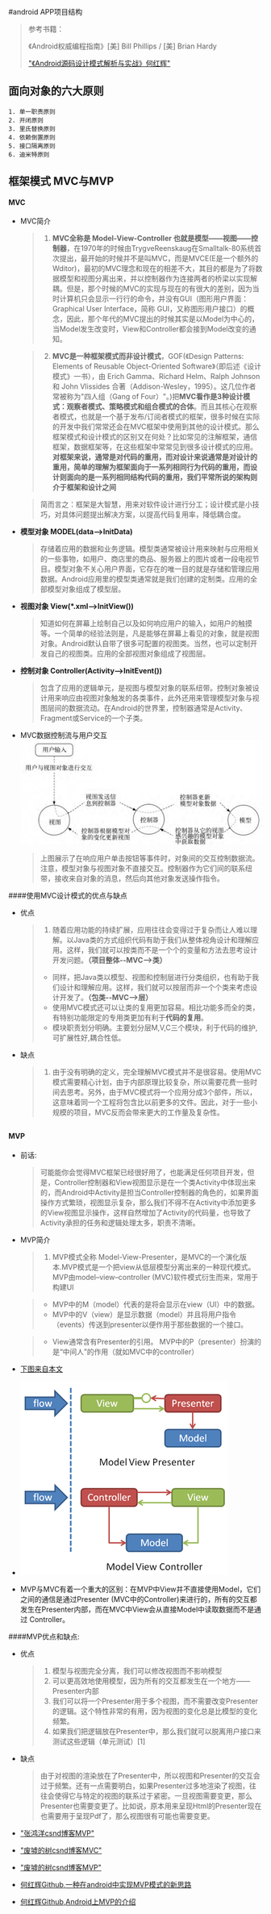 #android APP项目结构

> 参考书籍：
> 
> 《Android权威编程指南》[美] Bill Phillips / [美] Brian Hardy
> 
> [ "《Android源码设计模式解析与实战》何红辉"](http://blog.csdn.net/bboyfeiyu/article/details/50103471)
	
## 面向对象的六大原则
	1. 单一职责原则
	2. 开闭原则
	3. 里氏替换原则
	4. 依赖倒置原则
	5. 接口隔离原则
	6. 迪米特原则
## 框架模式 MVC与MVP
#### MVC
* MVC简介
	>1. **MVC全称是 Model-View-Controller 也就是模型——视图——控制器**，在1970年的时候由TrygveReenskaug在Smalltalk-80系统首次提出，最开始的时候并不是叫MVC，而是MVCE(E是一个额外的Wditor)，最初的MVC理念和现在的相差不大，其目的都是为了将数据模型和视图分离出来，并以控制器作为连接两者的桥梁以实现解耦。但是，那个时候的MVC的实现与现在的有很大的差别，因为当时计算机只会显示一行行的命令，并没有GUI（图形用户界面：Graphical User Interface，简称 GUI，又称图形用户接口）的概念，因此，那个年代的MVC提出的时候其实是以Model为中心的，当Model发生改变时，View和Controller都会接到Model改变的通知。
	
	>2. **MVC是一种框架模式而非设计模式**，GOF(《Design Patterns: Elements of Reusable Object-Oriented Software》（即后述《设计模式》一书），由 Erich Gamma、Richard Helm、Ralph Johnson 和 John Vlissides 合著（Addison-Wesley，1995）。这几位作者常被称为"四人组（Gang of Four）"。)把**MVC看作是3种设计模式：观察者模式、策略模式和组合模式的合体**。而且其核心在观察者模式，也就是一个基于发布/订阅者模式的框架，很多时候在实际的开发中我们常常还会在MVC框架中使用到其他的设计模式。那么框架模式和设计模式的区别又在何处？比如常见的注解框架，通信框架，数据框架等，在这些框架中常常见到很多设计模式的应用。 **对框架来说，通常是对代码的重用，而对设计来说通常是对设计的重用，简单的理解为框架面向于一系列相同行为代码的重用，而设计则面向的是一系列相同结构代码的重用，我们平常所说的架构则介于框架和设计之间**
	
	> 简而言之：框架是大智慧，用来对软件设计进行分工；设计模式是小技巧，对具体问题提出解决方案，以提高代码复用率，降低耦合度。

* **模型对象 MODEL(data-->InitData)** 
	>存储着应用的数据和业务逻辑。模型类通常被设计用来映射与应用相关的一些事物，如用户、商店里的商品、服务器上的图片或者一段电视节目。模型对象不关心用户界面，它存在的唯一目的就是存储和管理应用数据。Android应用里的模型类通常就是我们创建的定制类。应用的全部模型对象组成了模型层。

* **视图对象 View(\*.xml-->InitView())** 
	> 知道如何在屏幕上绘制自己以及如何响应用户的输入，如用户的触摸等。一个简单的经验法则是，凡是能够在屏幕上看见的对象，就是视图对象。Android默认自带了很多可配置的视图类。当然，也可以定制开发自己的视图类。应用的全部视图对象组成了视图层。

* **控制对象 Controller(Activity-->InitEvent())** 
	>包含了应用的逻辑单元，是视图与模型对象的联系纽带。控制对象被设计用来响应由视图对象触发的各类事件，此外还用来管理模型对象与视图层间的数据流动。在Android的世界里，控制器通常是Activity、Fragment或Service的一个子类。

* MVC数据控制流与用户交互
	![MVC数据控制流与用户交互](MVC.png)
	> 上图展示了在响应用户单击按钮等事件时，对象间的交互控制数据流。注意，模型对象与视图对象不直接交互。控制器作为它们间的联系纽带，接收来自对象的消息，然后向其他对象发送操作指令。

####使用MVC设计模式的优点与缺点
* 优点
	>1. 随着应用功能的持续扩展，应用往往会变得过于复杂而让人难以理解。以Java类的方式组织代码有助于我们从整体视角设计和理解应用。这样，我们就可以按类而不是一个个的变量和方法去思考设计开发问题。**（项目整体--MVC-->类）**
	>* 同样，把Java类以模型、视图和控制层进行分类组织，也有助于我们设计和理解应用。这样，我们就可以按层而非一个个类来考虑设计开发了。**（包类--MVC-->层）**
	>* 使用MVC模式还可以让类的复用更加容易。相比功能多而全的类，有特别功能限定的专用类更加有利于**代码的复用**。
	>* 模块职责划分明确。主要划分层M,V,C三个模块，利于代码的维护,可扩展性好,耦合性低。
* 缺点
	>1. 由于没有明确的定义，完全理解MVC模式并不是很容易。使用MVC模式需要精心计划，由于内部原理比较复杂，所以需要花费一些时间去思考。另外，由于MVC模式将一个应用分成3个部件，所以，这意味着同一个工程将包含比以前更多的文件。因此，对于一些小规模的项目，MVC反而会带来更大的工作量及复杂性。


##
#### MVP
* 前话:
	> 可能能你会觉得MVC框架已经很好用了，也能满足任何项目开发，但是，Controller控制器和View视图显示是在一个类Activity中体现出来的，而Android中Activity是担当Controller控制器的角色的，如果界面操作方式繁琐，视图显示复杂，那么我们不得不在Activity中添加更多的View视图显示操作，这样自然增加了Activity的代码量，也导致了Activity承担的任务和逻辑处理太多，职责不清晰。

* MVP简介
	> 1. MVP模式全称 Model-View-Presenter，是MVC的一个演化版本.MVP模式是一个把view从低层模型分离出来的一种现代模式。MVP由model–view–controller (MVC)软件模式衍生而来，常用于构建UI

	> * MVP中的M（model）代表的是将会显示在view（UI）中的数据。
	> * MVP中的V（view）是显示数据（model）并且将用户指令（events）传送到presenter以便作用于那些数据的一个接口。
	
	> * View通常含有Presenter的引用。
	MVP中的P（presenter）扮演的是“中间人”的作用（就如MVC中的controller）
 
* [下图来自本文](http://droidumm.blogspot.com/2011/11/concept-model-view-present-mvp-pattern.html)
* ![](MVC_MVP.PNG)

* MVP与MVC有着一个重大的区别：在MVP中View并不直接使用Model，它们之间的通信是通过Presenter (MVC中的Controller)来进行的，所有的交互都发生在Presenter内部，而在MVC中View会从直接Model中读取数据而不是通过 Controller。

####MVP优点和缺点:
* 优点
	> 1. 模型与视图完全分离，我们可以修改视图而不影响模型
	> 2. 可以更高效地使用模型，因为所有的交互都发生在一个地方——Presenter内部
	> 3. 我们可以将一个Presenter用于多个视图，而不需要改变Presenter的逻辑。这个特性非常的有用，因为视图的变化总是比模型的变化频繁。
	> 4. 如果我们把逻辑放在Presenter中，那么我们就可以脱离用户接口来测试这些逻辑（单元测试）[1] 
* 缺点
	> 由于对视图的渲染放在了Presenter中，所以视图和Presenter的交互会过于频繁。还有一点需要明白，如果Presenter过多地渲染了视图，往往会使得它与特定的视图的联系过于紧密。一旦视图需要变更，那么Presenter也需要变更了。比如说，原本用来呈现Html的Presenter现在也需要用于呈现Pdf了，那么视图很有可能也需要变更。

* [ "张鸿洋csnd博客MVP"](http://blog.csdn.net/lmj623565791/article/details/46596109)
* [ "废墟的树csnd博客MVC"](http://blog.csdn.net/feiduclear_up/article/details/46363207)
* [ "废墟的树csnd博客MVP"](http://blog.csdn.net/feiduclear_up/article/details/46374653)
* [何红辉Github,一种在android中实现MVP模式的新思路](https://github.com/hehonghui/android-tech-frontier/tree/master/androidweekly/%E4%B8%80%E7%A7%8D%E5%9C%A8android%E4%B8%AD%E5%AE%9E%E7%8E%B0MVP%E6%A8%A1%E5%BC%8F%E7%9A%84%E6%96%B0%E6%80%9D%E8%B7%AF)
* [何红辉Github,Android上MVP的介绍](https://github.com/hehonghui/android-tech-frontier/blob/master/issue-12/Android%E4%B8%8AMVP%E7%9A%84%E4%BB%8B%E7%BB%8D.md)
